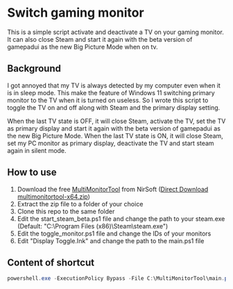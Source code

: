 # Switch gaming monitor

This is a simple script activate and deactivate a TV on your gaming monitor.
It can also close Steam and start it again with the beta version of gamepadui as the new Big Picture Mode when on tv.

## Background

I got annoyed that my TV is always detected by my computer even when it is in sleep mode.
This make the feature of Windows 11 switching primary monitor to the TV when it is turned on useless.
So I wrote this script to toggle the TV on and off along with Steam and the primary display setting. 

When the last TV state is OFF, it will close Steam, activate the TV, set the TV as primary display and start it again with the beta version of gamepadui as the new Big Picture Mode.
When the last TV state is ON, it will close Steam, set my PC monitor as primary display, deactivate the TV and start steam again in silent mode.


## How to use

1. Download the free [MultiMonitorTool](https://www.nirsoft.net/utils/multi_monitor_tool.html) from NirSoft ([Direct Download multimonitortool-x64.zip](https://www.nirsoft.net/utils/multimonitortool-x64.zip))
2. Extract the zip file to a folder of your choice
3. Clone this repo to the same folder
4. Edit the start_steam_beta.ps1 file and change the path to your steam.exe (Default: "C:\Program Files (x86)\Steam\steam.exe")
5. Edit the toggle_monitor.ps1 file and change the IDs of your monitors
6. Edit "Display Toggle.Ink" and change the path to the main.ps1 file

## Content of shortcut

```powershell
powershell.exe -ExecutionPolicy Bypass -File C:\MultiMonitorTool\main.ps1
```